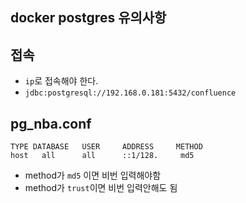 ## docker postgres 유의사항

## 접속
-  `ip`로 접속해야 한다.
- `jdbc:postgresql://192.168.0.181:5432/confluence`

## pg_nba.conf

```
TYPE DATABASE   USER     ADDRESS     METHOD
host   all      all      ::1/128.     md5
```

- method가 `md5` 이면 비번 입력해야함
- method가 `trust`이면 비번 입력안해도 됨

